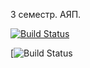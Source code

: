 3 семестр. АЯП.


[![Build Status](https://travis-ci.org/olyzakharova/BinarySearchTree.svg?branch=master)](https://travis-ci.org/olyzakharova/BinarySearchTree)


[![Build Status](https://ci.appveyor.com/project/olyzakharova/binarysearchtree)

